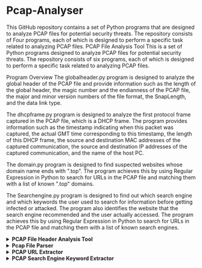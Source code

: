 # Pcap-Analyser
This GitHub repository contains a set of Python programs that are designed to analyze PCAP files for potential security threats. The repository consists of Four programs, each of which is designed to perform a specific task related to analyzing PCAP files.
PCAP File Analysis Tool
This is a set of Python programs designed to analyze PCAP files for potential security threats. The repository consists of six programs, each of which is designed to perform a specific task related to analyzing PCAP files.

Program Overview
The globalheader.py program is designed to analyze the global header of the PCAP file and provide information such as the length of the global header, the magic number and the endianness of the PCAP file, the major and minor version numbers of the file format, the SnapLength, and the data link type.

The dhcpframe.py program is designed to analyze the first protocol frame captured in the PCAP file, which is a DHCP frame. The program provides information such as the timestamp indicating when this packet was captured, the actual GMT time corresponding to this timestamp, the length of this DHCP frame, the source and destination MAC addresses of the captured communication, the source and destination IP addresses of the captured communication, and the name of the host PC.

The domain.py program is designed to find suspected websites whose domain name ends with ".top". The program achieves this by using Regular Expression in Python to search for URLs in the PCAP file and matching them with a list of known ".top" domains.

The Searchengine.py program is designed to find out which search engine and which keywords the user used to search for information before getting infected or attacked. The program also identifies the website that the search engine recommended and the user actually accessed. The program achieves this by using Regular Expression in Python to search for URLs in the PCAP file and matching them with a list of known search engines.

<details>
<summary><b>PCAP File Header Analysis Tool</b></summary>
This is a Python program designed to analyze the global header of a PCAP file and provide information such as the length of the global header, the magic number and the endianness of the PCAP file, the major and minor version numbers of the file format, the SnapLength, and the data link type.

<b>Usage</b>

To use this program, simply run the Python script and provide the file path of the PCAP file as an input when prompted. For example:

```python
  python globalheader.py  
```
The program will then analyze the PCAP file and provide the requested information.

<b>Program Overview</b>

This program uses the Python struct module to read the binary data of the global header of the PCAP file. The program then extracts the required information from the binary data using the unpack function and the correct format string.

The program checks the magic number to determine the endianness of the PCAP file, and then prints out the required information to the console.

</details>
<details>
<summary><b>Pcap File Parser</b></summary>
This is a simple Python script that extracts and prints information from a PCAP file.

<b>Parameters</b>

The script uses the following parameter:

file_path: The path of the input PCAP file.
<b>Usage</b>

Clone or download the repository. Run the script with the following command:

```python
python dhcpframe.py
```
Enter the path of the input PCAP file when prompted.

</details>
<details>
<summary><b>PCAP URL Extractor</b></summary>
This is a Python script that extracts website URLs from a PCAP file based on a specified domain extension.

<b>Parameters</b>

The script uses the following parameters:

pcap_file_path: The path of the input PCAP file.
url_pattern: The regular expression pattern to search for website URLs.
<b>Usage</b>

Clone or download the repository. Run the script with the following command:

```python
python domain.py
```
Enter the path of the input PCAP file when prompted. Enter "1" to search for URLs with a specific domain extension. Enter the domain extension to search for when prompted (e.g. ".com", ".org", ".edu"). The script will print out a list of website URLs that match the specified domain extension.

</details>
<details>
<summary><b>PCAP Search Engine Keyword Extractor</b></summary>
This is a Python script that extracts search engine keywords from a PCAP file.

<b>Parameters</b>

The script uses the following parameter:

pcap_file_path: The path of the input PCAP file.
<b>Usage</b>

Clone or download the repository. Run the script with the following command:

```python
python Searchengine.py
```
Enter the path of the input PCAP file when prompted. The script will print out a list of search engine keywords used in the PCAP file, grouped by search engine.

</details>
